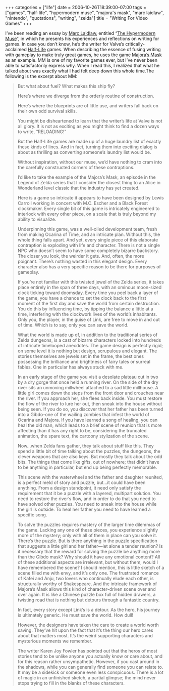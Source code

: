 +++
categories = ["life"]
date = 2006-10-26T18:39:00-07:00
tags = ["games", "half-life", "hypermodern muse", "majora's mask", "marc laidlaw", "nintendo", "quotations", "writing", "zelda"]
title = "Writing For Video Games"
+++

I’ve been reading an essay by [Marc Laidlaw](https://en.wikipedia.org/wiki/Mark_Laidlaw), entitled “[The Hypermodern Muse](https://marclaidlaw.com/?page_id=17)“, in which he presents his experiences and reflections on writing for games. In case you don’t know, he’s the writer for Valve’s critically-acclaimed [Half-Life](https://en.wikipedia.org/wiki/Half-Life_2) games. When describing the essence of fusing writing with gameplay to make truly great games, he uses the game [Majora’s Mask](https://en.wikipedia.org/wiki/Majora%27s_Mask) as an example. MM is one of my favorite games ever, but I’ve never been able to satisfactorily express why. When I read this, I realized that what he talked about was exactly what I had felt deep down this whole time.The following is the excerpt about MM:

>But what about fuel? What makes this ship fly?
>
>Here’s where we diverge from the orderly routine of construction.
>
>Here’s where the blueprints are of little use, and writers fall back on their own odd survival skills.
>
>You might be disheartened to learn that the writer’s life at Valve is not all glory. It is not as exciting as you might think to find a dozen ways to write, “RELOADING!”
>
>But the Half-Life games are made up of a huge laundry list of exactly these kinds of lines. And in fact, turning them into exciting dialog is about as thrilling as converting someone’s laundry list would be.
>
>Without inspiration, without our muse, we’d have nothing to cram into the carefully constructed corners of these contraptions.
>
>I’d like to take the example of the Majora’s Mask, an episode in the Legend of Zelda series that I consider the closest thing to an Alice in Wonderland level classic that the industry has yet created.
>
>Here is a game so intricate it appears to have been designed by Lewis Carroll working in concert with M.C. Escher and a Black Forest clockmaker. Every single bit of this game is intricately engineered to interlock with every other piece, on a scale that is truly beyond my ability to visualize.
>
>Underpinning this game, was a well-oiled development team, fresh from making Ocarina of Time, and an intricate plan. Without this, the whole thing falls apart. And yet, every single piece of this elaborate contraption is exploding with life and character. There is not a single NPC who doesn’t seem to have some completely bizarre backstory. The closer you look, the weirder it gets. And, often, the more poignant. There’s nothing wasted in this elegant design. Every character also has a very specific reason to be there for purposes of gameplay.
>
>If you’re not familiar with this twisted jewel of the Zelda series, it takes place entirely in the span of three days, with an ominous moon-sized clock ticking toward doomsday. Every time you peel back a layer of the game, you have a chance to set the clock back to the first moment of the first day and save the world from certain destruction. You do this by influencing time, by tipping the balance a little at a time, interfering with the clockwork lives of the world’s inhabitants. Only you, the player, in the guise of Link, are free to move in and out of time. Which is to say, only you can save the world.
>
>What the world is made up of, in addition to the traditional series of Zelda dungeons, is a cast of bizarre characters locked into hundreds of intricate timelooped anecdotes. The game design is perfectly rigid; on some level it is nothing but design, scrupulous and elegant. The stories themselves are jewels set in the frame, the best ones possessing the brilliance and brightness of fairy tales or surreal fables. One in particular has always stuck with me.
>
>In an early stage of the game you visit a desolate plateau cut in two by a dry gorge that once held a running river. On the side of the dry river sits an unmoving millwheel attached to a sad little millhouse. A little girl comes down the steps from the front door and crouches near the river. If you approach her, she flees back inside. You must restore the flow of the river to lure her out, then sneak into the house without being seen. If you do so, you discover that her father has been turned into a Gibdo&ndash;one of the wailing zombies that infest the world of Ocarina and Majora. If you have learned a song of healing, you can heal the old man, which leads to a brief scene of reunion that is more affecting than it has any right to be, considering the truncated animation, the spare text, the cartoony stylization of the scene.
>
>Now…when Zelda fans gather, they talk about stuff like this. They spend a little bit of time talking about the puzzles, the dungeons, the clever weapons that are also keys. But mostly they talk about the odd bits. The things that come like gifts, out of nowhere; that didn’t have to be anything in particular, but end up being perfectly memorable.
>
>This scene with the waterwheel and the father and daughter reunited, is a perfect meld of story and puzzle, but…it could have been anything. From a design standpoint, it need only satisfy the requirement that it be a puzzle with a layered, multipart solution. You need to restore the river’s flow, and in order to do that you need to have solved other puzzles. You need to sneak into the house while the girl is outside. To heal her father you need to have learned a specific song.
>
>To solve the puzzles requires mastery of the larger time dilemmas of the game. Lacking any one of these pieces, you experience slightly more of the mystery; only with all of them in place can you solve it. There’s the puzzle. But is there anything in the puzzle specification that suggests a little girl and her father&mdash;let alone a tender reunion? Is it necessary that the reward for solving the puzzle be anything more than the Gibdo mask? Why should it have any emotional content? All of these additional aspects are irrelevant, but without them, would I have remembered the scene? I should mention, this is little sketch of a scene filled me with envy, and it’s only one. The frustrated romance of Kafei and Anju, two lovers who continually elude each other, is structurally worthy of Shakespeare. And the intricate framework of Majora’s Mask allows this kind of character-driven scene over and over again. It is like a Chinese puzzle box full of hidden drawers, a twisting road that is nothing but detours through a fantastic country.
>
>In fact, every story except Link’s is a detour. As the hero, his journey is ultimately generic. He must save the world. How dull!
>
>However, the designers have taken the care to create a world worth saving. They’ve hit upon the fact that it’s the thing our hero cares about that matters most. It’s the weird supporting characters and mysterious moments we remember.
>
>The writer Karen Joy Fowler has pointed out that the heros of most stories tend to be unlike anyone you actually know or care about, and for this reason rather unsympathetic. However, if you cast around in the shadows, while you can generally find someone you can relate to. It may be a sidekick or someone even less conspicuous. There is a lot of magic in an unfinished sketch, a partial glimpse; the mind never stops trying to fill in the blanks of these characters.
